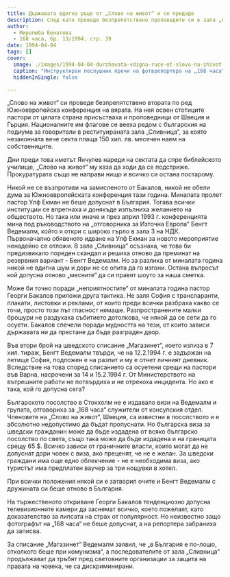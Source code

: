 ```yaml
---
title: Държавата вдигна ръце от „Слово на живот“ и се предаде
description: След като проведе безпрепятствено проповедите си в зала „Сливница“, шведският пастор Ведемалм заяви, че „сега в България е по-лошо, отколкото при комунизма“
author: 
  - Миролюба Бенатова
  - 168 часа, бр. 13/1994, стр. 39
date: 1994-04-04
tags: []
cover:
  image: ./images/1994-04-04-durzhavata-vdigna-ruce-ot-slovo-na-zhivot-i-se-predade/cover.webp
  caption: "Инструктиран послушник пречи на фотврепортера на „168 часа“. Снимка: Владо Стоянов"
  hiddenInSingle: false

---
```


„Слово на живот“ си проведе безпрепятствено втората по ред Южноевропейска конференция на вярата. На нея освен стотиците пастори от цялата страна присъстваха и проповедници от Швеция и Гърция. Националните им флагове се вееха редом с българския на подиума за говорители в реституираната зала „Сливница“, за която незаконната вече секта плаща 150 хил. лв. месечен наем на собствениците.

Дни преди това кметът Янчулев нареди на сектата да спре библейското училище, „Слово на живот“ му каза да ходи да се подстриже. Прокуратурата също не направи нищо и всичко си остана постарому.

Никой не се възпротиви на замисленото от Бакалов, никой не обели дума за Южноевропейската конференция тази година. Миналата пролет пастор Улф Екман не беше допуснат в България. Тогава всички институции се впрегнаха и донякъде изпълниха желанието на обществото. Но така или иначе и през април 1993 г. конференцията мина под ръководството на „отговорника за Източна Европа“ Бенгт Ведемалм, който я откри с широко гърло в зала 3 на НДК. Първоначално обявеното идване на Улф Екман за новото мероприятие ненадейно се отложи. В зала „Сливница“ осъзнаха, че това би предизвикало пореден скандал и решиха отново да преминат на резервния вариант - Бенгт Ведемалм. Но за разлика от миналата година никой не вдигна шум и дори не се опита да го изгони. Остана въпросът кой допусна отново „месните“ да си правят шоуто за наша сметка.

Може би точно поради „неприятностите“ от миналата година пастор Георги Бакалов приложи друга тактика. Не заля София с транспаранти, плакати, листовки и реклами, от които преди всички разбраха какво се точи, просто този път гласност нямаше. Разпространените малки брошури не раздухаха събитието дотолкова, че някой да се сети да го осуети. Бакалов спечели поради мудността на тези, от които зависи държавата ни да престане да бъде разграден двор.

Във втори брой на шведското списание „Магазинет“, което излиза в 7 хил. тираж, Бенгт Ведемалм твърди, че на 12.2.1994 г. е задържан на летище София, подложен е на разпит и му е отнет личният дневник. Вследствие на това според списанието са осуетени срещи на пастори във Варна, насрочени за 14 и 15.2.1994 г. От Министерството на вътрешните работи не потвърдиха и не отрекоха инцидента. Но ако е така, кой го допусна сега?

Българското посолство в Стокхолм не е издавало визи на Ведемалм и групата, отговориха за „168 часа“ служители от консулския отдел. Членовете на „Слово на живот“, Швеция, са известни в посолството и е абсолютно недопустимо да бъдат пропуснати. Но българска виза за шведски гражданин може да бъде издадена от всяко българско посолство по света, също така може да бъде издадена и на границата срещу 65 $. Всичко зависи от граничните власти, които могат да не допуснат дори човек с виза, ако преценят, че не е желан. За шведски граждани има още едно облекчение - не е необходима виза, ако туристът има предплатен ваучер за три нощувки в хотел.

При всички положения някой си е затворил очите и Бенгт Ведемалм с дружината си беше отново в България.

На тържественото откриване Георги Бакалов тенденциозно допусна телевизионните камери да заснемат всичко, което пожелаят, като доказателство за липсата на страх от популярност. Но неизвестно защо фотографът на „168 часа“ не беше допуснат, а на репортера забраниха да записва.

За списание „Магазинет“ Ведемалм заявил, че „в България е по-лошо, отколкото беше при комунизма“, а последователите от зала „Сливница“ продължават да тръбят пред световните организации за защита на правата на човека, че са дискриминирани.

